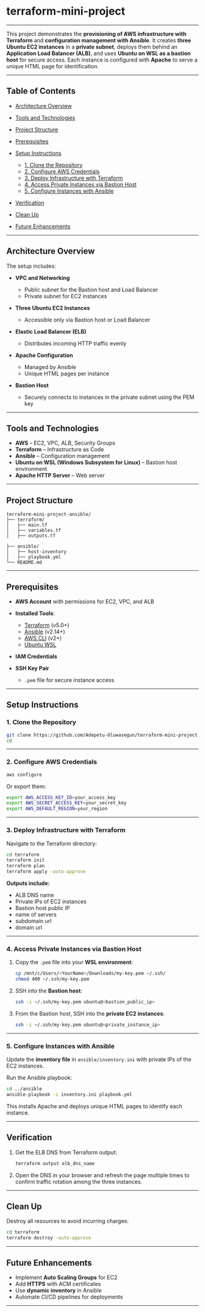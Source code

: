 # terraform-mini-project

---

This project demonstrates the **provisioning of AWS infrastructure with Terraform** and **configuration management with Ansible**.
It creates **three Ubuntu EC2 instances** in a **private subnet**, deploys them behind an **Application Load Balancer (ALB)**, and uses **Ubuntu on WSL as a bastion host** for secure access.
Each instance is configured with **Apache** to serve a unique HTML page for identification.

---

## **Table of Contents**

* [Architecture Overview](#architecture-overview)
* [Tools and Technologies](#tools-and-technologies)
* [Project Structure](#project-structure)
* [Prerequisites](#prerequisites)
* [Setup Instructions](#setup-instructions)

  * [1. Clone the Repository](#1-clone-the-repository)
  * [2. Configure AWS Credentials](#2-configure-aws-credentials)
  * [3. Deploy Infrastructure with Terraform](#3-deploy-infrastructure-with-terraform)
  * [4. Access Private Instances via Bastion Host](#4-access-private-instances-via-bastion-host)
  * [5. Configure Instances with Ansible](#5-configure-instances-with-ansible)
* [Verification](#verification)
* [Clean Up](#clean-up)
* [Future Enhancements](#future-enhancements)

---

## **Architecture Overview**

The setup includes:

* **VPC and Networking**

  * Public subnet for the Bastion host and Load Balancer
  * Private subnet for EC2 instances
* **Three Ubuntu EC2 Instances**

  * Accessible only via Bastion host or Load Balancer
* **Elastic Load Balancer (ELB)**

  * Distributes incoming HTTP traffic evenly
* **Apache Configuration**

  * Managed by Ansible
  * Unique HTML pages per instance
* **Bastion Host**

  * Securely connects to instances in the private subnet using the PEM key

---

## **Tools and Technologies**

* **AWS** – EC2, VPC, ALB, Security Groups
* **Terraform** – Infrastructure as Code
* **Ansible** – Configuration management
* **Ubuntu on WSL (Windows Subsystem for Linux)** – Bastion host environment
* **Apache HTTP Server** – Web server

---

## **Project Structure**

```
terraform-mini-project-ansible/
├── terraform/
│   ├── main.tf
│   ├── variables.tf
│   ├── outputs.tf

├── ansible/
│   ├── host-inventory
│   ├── playbook.yml
└── README.md
```

---

## **Prerequisites**

* **AWS Account** with permissions for EC2, VPC, and ALB
* **Installed Tools**:

  * [Terraform](https://developer.hashicorp.com/terraform/downloads) (v5.0+)
  * [Ansible](https://docs.ansible.com/ansible/latest/installation_guide/intro_installation.html) (v2.14+)
  * [AWS CLI](https://aws.amazon.com/cli/) (v2+)
  * [Ubuntu WSL](https://learn.microsoft.com/en-us/windows/wsl/install)
* **IAM Credentials**
* **SSH Key Pair**

  * `.pem` file for secure instance access

---

## **Setup Instructions**

### **1. Clone the Repository**

```bash
git clone https://github.com/Adepetu-Oluwasegun/terraform-mini-project.git
cd 
```

---

### **2. Configure AWS Credentials**

```bash
aws configure
```

Or export them:

```bash
export AWS_ACCESS_KEY_ID=your_access_key
export AWS_SECRET_ACCESS_KEY=your_secret_key
export AWS_DEFAULT_REGION=your_region
```

---

### **3. Deploy Infrastructure with Terraform**

Navigate to the Terraform directory:

```bash
cd terraform
terraform init
terraform plan
terraform apply -auto-approve
```

**Outputs include:**

* ALB DNS name
* Private IPs of EC2 instances
* Bastion host public IP
* name of servers
* subdomain url
* domain url

---

### **4. Access Private Instances via Bastion Host**

1. Copy the `.pem` file into your **WSL environment**:

   ```bash
   cp /mnt/c/Users/<YourName>/Downloads/my-key.pem ~/.ssh/
   chmod 400 ~/.ssh/my-key.pem
   ```

2. SSH into the **Bastion host**:

   ```bash
   ssh -i ~/.ssh/my-key.pem ubuntu@<bastion_public_ip>
   ```

3. From the Bastion host, SSH into the **private EC2 instances**:

   ```bash
   ssh -i ~/.ssh/my-key.pem ubuntu@<private_instance_ip>
   ```

---

### **5. Configure Instances with Ansible**

Update the **inventory file** in `ansible/inventory.ini` with private IPs of the EC2 instances.

Run the Ansible playbook:

```bash
cd ../ansible
ansible-playbook -i inventory.ini playbook.yml
```

This installs Apache and deploys unique HTML pages to identify each instance.

---

## **Verification**

1. Get the ELB DNS from Terraform output:

   ```bash
   terraform output elb_dns_name
   ```

2. Open the DNS in your browser and refresh the page multiple times to confirm traffic rotation among the three instances.

---

## **Clean Up**

Destroy all resources to avoid incurring charges:

```bash
cd terraform
terraform destroy -auto-approve
```

---

## **Future Enhancements**

* Implement **Auto Scaling Groups** for EC2
* Add **HTTPS** with ACM certificates
* Use **dynamic inventory** in Ansible
* Automate CI/CD pipelines for deployments

---


